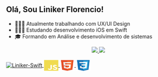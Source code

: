 ## Olá, Sou Liniker Florencio!

- 👨🏻‍💻 Atualmente trabalhando com UX/UI Design
- 👨🏻‍💻 Estudando desenvolvimento iOS em Swift
- 🎓 Formando em Análise e desenvolvimento de sistemas 

<div align="center">
  <a href="https://github.com/Linikerflorencio">
  <img width=48%" src="https://github-readme-stats.vercel.app/api?username=Linikerflorencio&show_icons=true&theme=dark&include_all_commits=true&count_private=true"/>
  <img width="48%" src="https://github-readme-stats.vercel.app/api/top-langs/?username=Linikerflorencio&layout=compact&langs_count=7&theme=dark"/>
</div>
  
  <div style="display: inline_block"><br>
  <img align="center" alt="Liniker-Swift"height="30" widht="40" src="https://cdn.jsdelivr.net/gh/devicons/devicon/icons/swift/swift-original.svg" />
  <img align="center" alt="Rafa-Js" height="30" width="40" src="https://raw.githubusercontent.com/devicons/devicon/master/icons/javascript/javascript-plain.svg">
  <img align="center" alt="Rafa-HTML" height="30" width="40" src="https://raw.githubusercontent.com/devicons/devicon/master/icons/html5/html5-original.svg">
  <img align="center" alt="Rafa-CSS" height="30" width="40" src="https://raw.githubusercontent.com/devicons/devicon/master/icons/css3/css3-original.svg">
</div>
